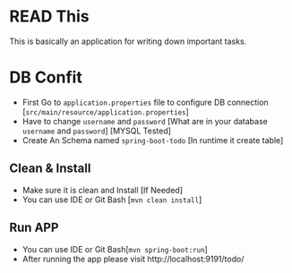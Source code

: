 # READ This
This is basically an application for writing down important tasks.

# DB Confit
* First Go to ```application.properties``` file to configure DB connection [```src/main/resource/application.properties```]
* Have to change ```username``` and ```password``` [What are in your database ```username``` and ```password```] [MYSQL Tested]
* Create An Schema named ```spring-boot-todo``` [In runtime it create table]

## Clean & Install
* Make sure it is clean and Install [If Needed]
* You can use IDE or Git Bash [```mvn clean install```]

## Run APP
* You can use IDE or Git Bash[```mvn spring-boot:run```]
* After running the app please visit http://localhost:9191/todo/
